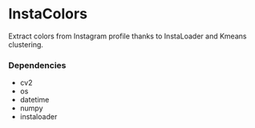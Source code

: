 # InstaColors
Extract colors from Instagram profile thanks to InstaLoader and Kmeans clustering.

### Dependencies
- cv2
- os
- datetime
- numpy
- instaloader
